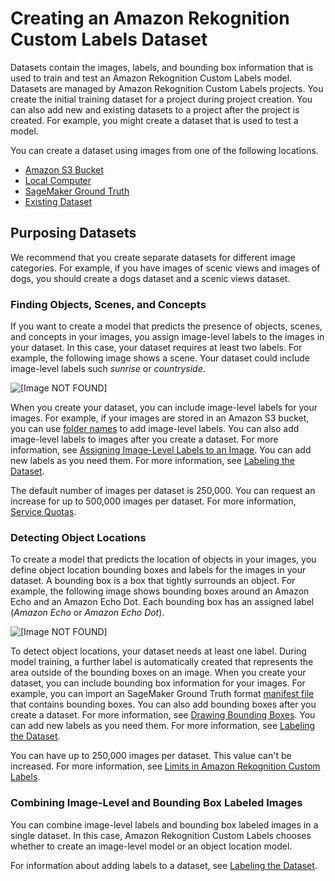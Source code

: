 # Creating an Amazon Rekognition Custom Labels Dataset<a name="cd-create-dataset"></a>

Datasets contain the images, labels, and bounding box information that is used to train and test an Amazon Rekognition Custom Labels model\. Datasets are managed by Amazon Rekognition Custom Labels projects\. You create the initial training dataset for a project during project creation\. You can also add new and existing datasets to a project after the project is created\. For example, you might create a dataset that is used to test a model\. 

You can create a dataset using images from one of the following locations\.
+ [Amazon S3 Bucket](cd-s3.md)
+ [Local Computer](cd-computer.md)
+ [SageMaker Ground Truth](cd-ground-truth.md)
+ [Existing Dataset](cd-existing-dataset.md)

## Purposing Datasets<a name="cd-dataset-purpose"></a>

We recommend that you create separate datasets for different image categories\. For example, if you have images of scenic views and images of dogs, you should create a dogs dataset and a scenic views dataset\.

### Finding Objects, Scenes, and Concepts<a name="cd-classification"></a>

If you want to create a model that predicts the presence of objects, scenes, and concepts in your images, you assign image\-level labels to the images in your dataset\. In this case, your dataset requires at least two labels\. For example, the following image shows a scene\. Your dataset could include image\-level labels such *sunrise* or *countryside*\. 

![\[Image NOT FOUND\]](http://docs.aws.amazon.com/rekognition/latest/customlabels-dg/images/sunrise.png)

When you create your dataset, you can include image\-level labels for your images\. For example, if your images are stored in an Amazon S3 bucket, you can use [folder names](cd-s3.md) to add image\-level labels\. You can also add image\-level labels to images after you create a dataset\. For more information, see [Assigning Image\-Level Labels to an Image](rv-assign-labels.md)\. You can add new labels as you need them\. For more information, see [Labeling the Dataset](rv-editing-labels.md)\.

The default number of images per dataset is 250,000\. You can request an increase for up to 500,000 images per dataset\. For more information, [Service Quotas](https://docs.aws.amazon.com/general/latest/gr/rekognition_region.html#limits_rekognition)\.

### Detecting Object Locations<a name="cd-localization"></a>

To create a model that predicts the location of objects in your images, you define object location bounding boxes and labels for the images in your dataset\. A bounding box is a box that tightly surrounds an object\. For example, the following image shows bounding boxes around an Amazon Echo and an Amazon Echo Dot\. Each bounding box has an assigned label \(*Amazon Echo* or *Amazon Echo Dot*\)\.

![\[Image NOT FOUND\]](http://docs.aws.amazon.com/rekognition/latest/customlabels-dg/images/echos.png)

To detect object locations, your dataset needs at least one label\. During model training, a further label is automatically created that represents the area outside of the bounding boxes on an image\. When you create your dataset, you can include bounding box information for your images\. For example, you can import an SageMaker Ground Truth format [manifest file](cd-manifest-files.md) that contains bounding boxes\. You can also add bounding boxes after you create a dataset\. For more information, see [Drawing Bounding Boxes](rv-bounding-box.md)\. You can add new labels as you need them\. For more information, see [Labeling the Dataset](rv-editing-labels.md)\.

You can have up to 250,000 images per dataset\. This value can't be increased\. For more information, see [Limits in Amazon Rekognition Custom Labels](limits.md)\.

### Combining Image\-Level and Bounding Box Labeled Images<a name="cd-combine"></a>

You can combine image\-level labels and bounding box labeled images in a single dataset\. In this case, Amazon Rekognition Custom Labels chooses whether to create an image\-level model or an object location model\. 

For information about adding labels to a dataset, see [Labeling the Dataset](rv-editing-labels.md)\.